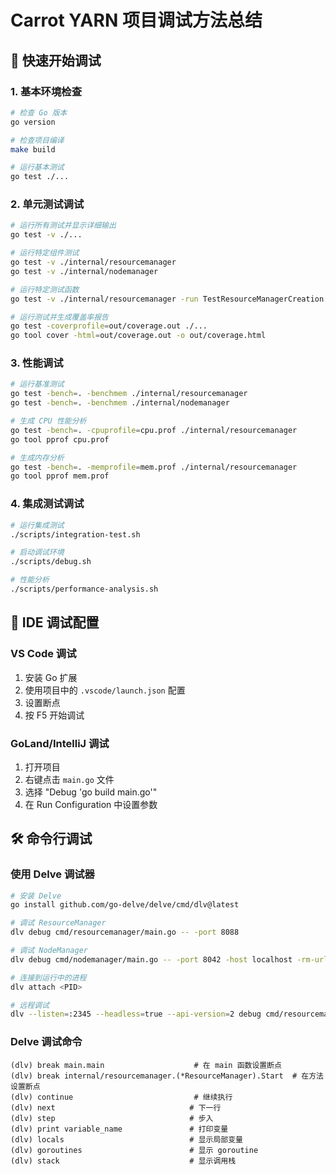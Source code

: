# Carrot YARN 项目调试方法总结

## 🎯 快速开始调试

### 1. 基本环境检查

```bash
# 检查 Go 版本
go version

# 检查项目编译
make build

# 运行基本测试
go test ./...
```

### 2. 单元测试调试

```bash
# 运行所有测试并显示详细输出
go test -v ./...

# 运行特定组件测试
go test -v ./internal/resourcemanager
go test -v ./internal/nodemanager

# 运行特定测试函数
go test -v ./internal/resourcemanager -run TestResourceManagerCreation

# 运行测试并生成覆盖率报告
go test -coverprofile=out/coverage.out ./...
go tool cover -html=out/coverage.out -o out/coverage.html
```

### 3. 性能调试

```bash
# 运行基准测试
go test -bench=. -benchmem ./internal/resourcemanager
go test -bench=. -benchmem ./internal/nodemanager

# 生成 CPU 性能分析
go test -bench=. -cpuprofile=cpu.prof ./internal/resourcemanager
go tool pprof cpu.prof

# 生成内存分析
go test -bench=. -memprofile=mem.prof ./internal/resourcemanager
go tool pprof mem.prof
```

### 4. 集成测试调试

```bash
# 运行集成测试
./scripts/integration-test.sh

# 启动调试环境
./scripts/debug.sh

# 性能分析
./scripts/performance-analysis.sh
```

## 🔧 IDE 调试配置

### VS Code 调试

1. 安装 Go 扩展
2. 使用项目中的 `.vscode/launch.json` 配置
3. 设置断点
4. 按 F5 开始调试

### GoLand/IntelliJ 调试

1. 打开项目
2. 右键点击 `main.go` 文件
3. 选择 "Debug 'go build main.go'"
4. 在 Run Configuration 中设置参数

## 🛠️ 命令行调试

### 使用 Delve 调试器

```bash
# 安装 Delve
go install github.com/go-delve/delve/cmd/dlv@latest

# 调试 ResourceManager
dlv debug cmd/resourcemanager/main.go -- -port 8088

# 调试 NodeManager
dlv debug cmd/nodemanager/main.go -- -port 8042 -host localhost -rm-url http://localhost:8088

# 连接到运行中的进程
dlv attach <PID>

# 远程调试
dlv --listen=:2345 --headless=true --api-version=2 debug cmd/resourcemanager/main.go
```

### Delve 调试命令

```
(dlv) break main.main                    # 在 main 函数设置断点
(dlv) break internal/resourcemanager.(*ResourceManager).Start  # 在方法设置断点
(dlv) continue                           # 继续执行
(dlv) next                              # 下一行
(dlv) step                              # 步入
(dlv) print variable_name               # 打印变量
(dlv) locals                            # 显示局部变量
(dlv) goroutines                        # 显示 goroutine
(dlv) stack                             # 显示调用栈
```
